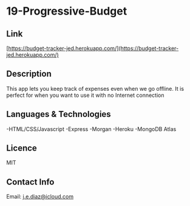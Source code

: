# 19-Progressive-Budget

## Link

[https://budget-tracker-jed.herokuapp.com/](https://budget-tracker-jed.herokuapp.com/)

## Description

This app lets you keep track of expenses even when we go offline. It is perfect for when you want to use it with no Internet connection

## Languages & Technologies
-HTML/CSS/Javascript
-Express
-Morgan
-Heroku
-MongoDB Atlas

## Licence

MIT 

## Contact Info

Email: [j.e.diaz@icloud.com](j.e.diaz@icloud.com)